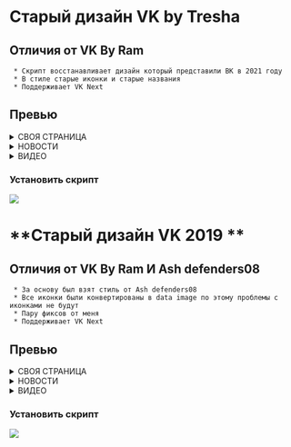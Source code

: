 <div>
  
#  **Старый дизайн VK by Tresha**
## Отличия от VK By Ram
``` 
 * Скрипт восстанавливает дизайн который представили ВК в 2021 году
 * В стиле старые иконки и старые названия
 * Поддерживает VK Next
```
## Превью
  
<details><summary>СВОЯ СТРАНИЦА</summary>
  <img src="https://go.on-server.ru/styles/github/vk-old-2021/Screenshot_1.png" alt="image" border="0">
</details>
<details><summary>НОВОСТИ</summary>
  <img src="https://go.on-server.ru/styles/github/vk-old-2021/Screenshot_2.png" alt="image" border="0">
</details>
  <details><summary>ВИДЕО</summary>
<img src="https://go.on-server.ru/styles/github/vk-old-2021/Screenshot_3.png" alt="image" border="0">
    </details>

  ### Установить скрипт
<a href="https://github.com/RemoteCaller-Exiled/vk-old-2021/raw/main/userscript.js">
  <img src="https://img.shields.io/badge/-%D1%83%D1%81%D1%82%D0%B0%D0%BD%D0%BE%D0%B2%D0%B8%D1%82%D1%8C-green?style=for-the-badge&link=#">
</a>
<div>
  
#  **Старый дизайн VK 2019 **
## Отличия от VK By Ram И Ash defenders08
``` 
 * За основу был взят стиль от Ash defenders08
 * Все иконки были конвертированы в data image по этому проблемы с иконками не будут 
 * Пару фиксов от меня
 * Поддерживает VK Next
```
## Превью
  
<details><summary>СВОЯ СТРАНИЦА</summary>
  <img src="https://go.on-server.ru/styles/github/vk-old-2021/Screenshot_5.png" alt="image" border="0">
</details>
<details><summary>НОВОСТИ</summary>
  <img src="https://go.on-server.ru/styles/github/vk-old-2021/Screenshot_4.png" alt="image" border="0">
</details>
  <details><summary>ВИДЕО</summary>
<img src="https://go.on-server.ru/styles/github/vk-old-2021/Screenshot_6.png" alt="image" border="0">
    </details>

  ### Установить скрипт
<a href="https://github.com/RemoteCaller-Exiled/vk-old-2021/raw/main/userscript-2019.js">
  <img src="https://img.shields.io/badge/-%D1%83%D1%81%D1%82%D0%B0%D0%BD%D0%BE%D0%B2%D0%B8%D1%82%D1%8C-green?style=for-the-badge&link=#">
</a>
<div>
